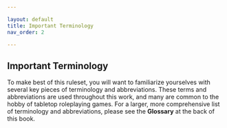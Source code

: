 ```yaml
---

layout: default
title: Important Terminology
nav_order: 2

---
```



## Important Terminology 
To make best of this ruleset, you will want to familiarize yourselves with several key pieces of terminology and abbreviations. These terms and abbreviations are used throughout this work, and many are common to the hobby of tabletop roleplaying games. For a larger, more comprehensive list of terminology and abbreviations, please see the **Glossary** at the back of this book.
